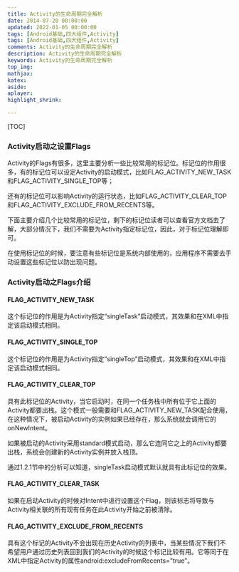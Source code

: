 ```yaml
---
title: Activity的生命周期完全解析
date: 2014-07-20 00:00:00
updated: 2022-01-05 00:00:00
tags: [Android基础,四大组件,Activity]
tags: [Android基础,四大组件,Activity]
comments: Activity的生命周期完全解析
description: Activity的生命周期完全解析
keywords: Activity的生命周期完全解析
top_img:
mathjax:
katex:
aside:
aplayer:
highlight_shrink:

---
```


[TOC]

### Activity启动之设置Flags

Activity的Flags有很多，这里主要分析一些比较常用的标记位。标记位的作用很多，有的标记位可以设定Activity的启动模式，比如FLAG_ACTIVITY_NEW_TASK和FLAG_ACTIVITY_SINGLE_TOP等；

还有的标记位可以影响Activity的运行状态，比如FLAG_ACTIVITY_CLEAR_TOP和FLAG_ACTIVITY_EXCLUDE_FROM_RECENTS等。


下面主要介绍几个比较常用的标记位，剩下的标记位读者可以查看官方文档去了解，大部分情况下，我们不需要为Activity指定标记位，因此，对于标记位理解即可。

在使用标记位的时候，要注意有些标记位是系统内部使用的，应用程序不需要去手动设置这些标记位以防出现问题。


### Activity启动之Flags介绍


#### FLAG_ACTIVITY_NEW_TASK

这个标记位的作用是为Activity指定“singleTask”启动模式，其效果和在XML中指定该启动模式相同。

#### FLAG_ACTIVITY_SINGLE_TOP

这个标记位的作用是为Activity指定“singleTop”启动模式，其效果和在XML中指定该启动模式相同。


#### FLAG_ACTIVITY_CLEAR_TOP

具有此标记位的Activity，当它启动时，在同一个任务栈中所有位于它上面的Activity都要出栈。这个模式一般需要和FLAG_ACTIVITY_NEW_TASK配合使用，在这种情况下，被启动Activity的实例如果已经存在，那么系统就会调用它的onNewIntent。

如果被启动的Activity采用standard模式启动，那么它连同它之上的Activity都要出栈，系统会创建新的Activity实例并放入栈顶。

通过1.2.1节中的分析可以知道，singleTask启动模式默认就具有此标记位的效果。

#### FLAG_ACTIVITY_CLEAR_TASK

如果在启动Activity的时候对Intent中进行设置这个Flag，则该标志将导致与Activity相关联的所有现有任务在此Activity开始之前被清除。


#### FLAG_ACTIVITY_EXCLUDE_FROM_RECENTS

具有这个标记的Activity不会出现在历史Activity的列表中，当某些情况下我们不希望用户通过历史列表回到我们的Activity的时候这个标记比较有用。它等同于在XML中指定Activity的属性android:excludeFromRecents="true"。
